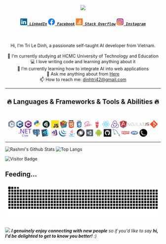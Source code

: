 <h1 align="center">
  <a href="https://git.io/typing-svg">
    <img
      src="https://readme-typing-svg.herokuapp.com?font=Fira+Code&weight=600&size=40&duration=2000&pause=700&color=009FF7&background=FFFFFF00&center=true&vCenter=true&width=777&height=71&lines=Hello%2C+There!+%F0%9F%91%8B;This+is+Le+Dinh+Tri+.....;Nice+to+meet+you!">
  </a>
</h1>

<h5 align="center">
  <code><a href="https://www.linkedin.com/in/tuoithodakhoc/" title="LinkedIn Profile"><img width="22" src="images/linkedin.svg"> LinkedIn</a></code>
  <code><a href="https://web.facebook.com/tuoithodakhoc2/" title="Facebook Profile"><img width="22" src="images/facebook.png"(https://raw.githubusercontent.com/github/explore/9adcff6afda303fb7fcead92954bad819fa7a4bd/topics/facebook/facebook.png)"> Facebook</a></code>
  <code><a href="" title="Stack Overflow Profile"><img width="22" src="images/stackoverflow.svg"> Stack Overflow</a></code>
  <code><a href="" title="Instagram Profile"><img width="22" src="images/instagram.svg"> Instagram</a></code>
</h5>
<br>
<p align="center">
  Hi, I'm Tri Le Dinh, a passionate self-taught AI developer from Vietnam.
  <br>
  <br>
  🔬 I'm currently studying at HCMC University of Technology and Education
  <br>
  💻 I love writing code and learning anything about it
  <br>
  🤖 I’m currently learning how to integrate AI into web applications
  <br>
  💬 Ask me anything about from <a href="https://github.com/tuoitho/tuoitho/issues" title="Issues">Here</a>
  <br>
  📫 How to reach me: <a href="mailto: dinhtri42@gmail.com">dinhtri42@gmail.com</a>
</p>

<hr>
<h2 align="center">🔥 Languages & Frameworks & Tools & Abilities 🔥</h2>
<br>
<p align="center">
  <code><img title="C" height="25" src="images/c.svg"></code>
  <code><img title="C++" height="25" src="images/cpp.svg"></code>
  <code><img title="C#" height="25" src="images/cSharp.svg"></code>
  <code><img title="Python" height="25" src="images/python-original.svg"></code>
  <code><img title="Django" height="25" src="images/django.png"></code>
  <code><img title="Javascript" height="25" src="images/javascript.svg"></code>
  <code><img title="Problem Solving" height="25" src="images/problemSolving.png"></code>
  <code><img title="HTML5" height="25" src="images/html5.svg"></code>
  <code><img title="CSS" height="25" src="images/css.svg"></code>
  <code><img title="SASS" height="25" src="images/sass.svg"></code>
  <code><img title="Gulp" height="25" src="images/gulp.svg"></code>
  <code><img title="React" height="25" src="images/react-original.svg"></code>
  <code><img title="Redux" height="25" src="images/redux.svg"></code>
  <code><img title="AngularJS" height="25" src="images/angularjs.png"></code>
  <code><img title="Git" height="25" src="images/git-original.svg"></code>
  <code><img title=".NetCore" height="25" src="images/dotnetcore.svg"></code>
  <code><img title="PostgreSQL" height="25" src="images/postgresql.svg"></code>
  <code><img title="Visual Studio Code" height="25" src="images/vscode.png"></code>
  <code><img title="Microsoft Visual Studio" height="25" src="images/visualstudio.png"></code>
  <code><img title="JQuery" height="25" src="images/jquery-original.svg"></code>
  <code><img title="Java" height="25" src="images/java-original.svg"></code>
  <code><img title="JSON" height="25" src="images/json.svg"></code>
  <code><img title="Unity" height="25" src="images/unity3d.svg"></code>
  <code><img title="Android" height="25" src="images/android.svg"></code>
  <code><img title="GitHub" height="25" src="images/github.svg"></code>
  <code><img title="MySQL" height="25" src="images/mysql.svg"></code>
  <code><img title="npm" height="25" src="images/npm.svg"></code>
  <code><img title="PHP" height="25" src="images/php.svg"></code>
  <code><img title="Flask" height="25" src="images/flask.png"></code>
</p>
<hr>

<!-- <h2 align="center">⚡ Stats ⚡</h2>
<br>
<p align=center>
<div align=center>
  <a href="https://github.com/denvercoder1/github-readme-streak-stats" title="Go to Source">
    <img align="center" width=390
      src="https://streak-stats.demolab.com/?user=tuoitho&theme=react&border=61dafb&hide_border=true"
      alt="tuoitho" />
  </a>
  <a href="https://github.com/anuraghazra/github-readme-stats" title="Go to Source">
    <img align="center" width=390
      src="https://github-readme-stats.vercel.app/api?username=tuoitho&show_icons=true&theme=react&border_color=61dafb&hide_border=true" />
  </a>
</div>
<br><br><br><br><br><br><br><br><br>
<div align=center>
  <a href="https://github.com/anuraghazra/github-readme-stats">
    <img height=200 align="center"
      src="https://github-readme-stats.vercel.app/api/top-langs/?username=tuoitho&hide=c%23,powershell,Mathematica,Ruby,Objective-C,Objective-C%2b%2b,Cuda&title_color=61dafb&text_color=ffffff&icon_color=61dafb&bg_color=20232a&langs_count=8&layout=compact&border_color=61dafb&hide_border=true&size_weight=0.5&count_weight=0.5" />
  </a>
</div>
<br>

<img
  src="https://github-readme-activity-graph.vercel.app/graph?username=tuoitho&theme=react-dark&bg_color=20232a&hide_border=true"
  width="100%" />
</p>

<hr> -->

![Rashmi's Github Stats](https://github-readme-stats.vercel.app/api?username=tuoitho&count_private=true&show_icons=true&include_all_commits=true)
![Top Langs](https://github-readme-stats.vercel.app/api/top-langs/?username=tuoitho&hide=TeX&layout=compact)

![Visitor Badge](https://visitor-badge.laobi.icu/badge?page_id=tuoitho.tuoitho)

## Feeding...
![Snake animation](https://raw.githubusercontent.com/tuoitho/tuoitho/output/github-contribution-grid-snake.svg)

##
<img src="https://media.giphy.com/media/LnQjpWaON8nhr21vNW/giphy.gif" width="60"> <em><b>I genuinely enjoy connecting with new people</b> so if you'd like to say <b>hi, I'd be delighted to get to know you better!</b> :)</em>
